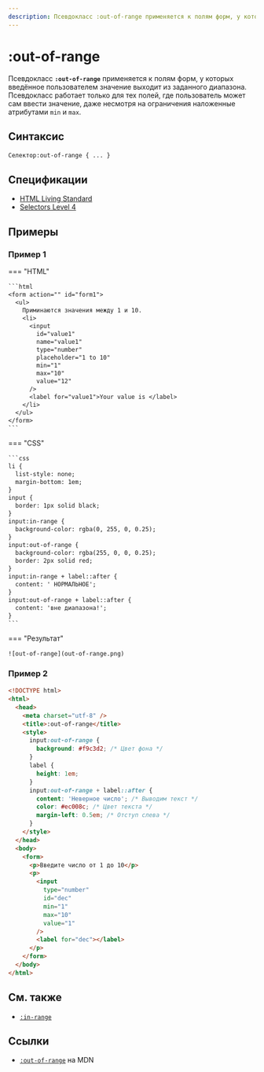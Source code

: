 ```yaml
---
description: Псевдокласс :out-of-range применяется к полям форм, у которых введённое пользователем значение выходит из заданного диапазона
---
```


# :out-of-range

Псевдокласс **`:out-of-range`** применяется к полям форм, у которых введённое пользователем значение выходит из заданного диапазона. Псевдокласс работает только для тех полей, где пользователь может сам ввести значение, даже несмотря на ограничения наложенные атрибутами `min` и `max`.

## Синтаксис

```
Селектор:out-of-range { ... }
```

## Спецификации

- [HTML Living Standard](https://html.spec.whatwg.org/multipage/semantics-other.html#selector-out-of-range)
- [Selectors Level 4](https://drafts.csswg.org/selectors-4/#out-of-range-pseudo)

## Примеры

### Пример 1

=== "HTML"

    ```html
    <form action="" id="form1">
      <ul>
        Приминаются значения между 1 и 10.
        <li>
          <input
            id="value1"
            name="value1"
            type="number"
            placeholder="1 to 10"
            min="1"
            max="10"
            value="12"
          />
          <label for="value1">Your value is </label>
        </li>
      </ul>
    </form>
    ```

=== "CSS"

    ```css
    li {
      list-style: none;
      margin-bottom: 1em;
    }
    input {
      border: 1px solid black;
    }
    input:in-range {
      background-color: rgba(0, 255, 0, 0.25);
    }
    input:out-of-range {
      background-color: rgba(255, 0, 0, 0.25);
      border: 2px solid red;
    }
    input:in-range + label::after {
      content: ' НОРМАЛЬНОЕ';
    }
    input:out-of-range + label::after {
      content: 'вне диапазона!';
    }
    ```

=== "Результат"

    ![out-of-range](out-of-range.png)

### Пример 2

```html
<!DOCTYPE html>
<html>
  <head>
    <meta charset="utf-8" />
    <title>:out-of-range</title>
    <style>
      input:out-of-range {
        background: #f9c3d2; /* Цвет фона */
      }
      label {
        height: 1em;
      }
      input:out-of-range + label::after {
        content: 'Неверное число'; /* Выводим текст */
        color: #ec008c; /* Цвет текста */
        margin-left: 0.5em; /* Отступ слева */
      }
    </style>
  </head>
  <body>
    <form>
      <p>Введите число от 1 до 10</p>
      <p>
        <input
          type="number"
          id="dec"
          min="1"
          max="10"
          value="1"
        />
        <label for="dec"></label>
      </p>
    </form>
  </body>
</html>
```

## См. также

- [`:in-range`](in-range.md)

## Ссылки

- [`:out-of-range`](https://developer.mozilla.org/ru/docs/Web/CSS/:out-of-range) на MDN
